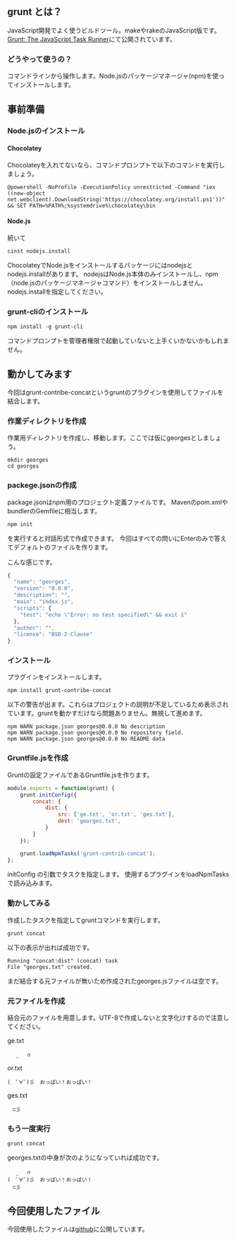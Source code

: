 ## grunt とは？
JavaScript開発でよく使うビルドツール。makeやrakeのJavaScript版です。
[Grunt: The JavaScript Task Runner](http://gruntjs.com/)にて公開されています。

### どうやって使うの？
コマンドラインから操作します。Node.jsのパッケージマネージャ(npm)を使ってインストールします。

## 事前準備
### Node.jsのインストール

#### Chocolatey 
Chocolateyを入れてないなら、コマンドプロンプトで以下のコマンドを実行しましょう。
```
@powershell -NoProfile -ExecutionPolicy unrestricted -Command "iex ((new-object net.webclient).DownloadString('https://chocolatey.org/install.ps1'))" && SET PATH=%PATH%;%systemdrive%\chocolatey\bin
```

#### Node.js
続いて
```
cinst nodejs.install
```

ChocolateyでNode.jsをインストールするパッケージにはnodejsとnodejs.installがあります。
nodejsはNode.js本体のみインストールし、npm（node.jsのパッケージマネージャコマンド）をインストールしません。
nodejs.installを指定してください。

### grunt-cliのインストール

```
npm install -g grunt-cli
```
コマンドプロンプトを管理者権限で起動していないと上手くいかないかもしれません。

## 動かしてみます
今回はgrunt-contribe-concatというgruntのプラグインを使用してファイルを結合します。

### 作業ディレクトリを作成
作業用ディレクトリを作成し、移動します。ここでは仮にgeorgesとしましょう。

```
mkdir georges
cd georges
```

### packege.jsonの作成
package.jsonはnpm用のプロジェクト定義ファイルです。
Mavenのpom.xmlやbundlerのGemfileに相当します。

```
npm init 
```
を実行すると対話形式で作成できます。
今回はすべての問いにEnterのみで答えてデフォルトのファイルを作ります。

こんな感じです。
```javascript
{
  "name": "georges",
  "version": "0.0.0",
  "description": "",
  "main": "index.js",
  "scripts": {
    "test": "echo \"Error: no test specified\" && exit 1"
  },
  "author": "",
  "license": "BSD-2-Clause"
}
```

### インストール
プラグインをインストールします。

```
npm install grunt-contribe-concat
```

以下の警告が出ます。これらはプロジェクトの説明が不足しているため表示されています。gruntを動かすだけなら問題ありません。無視して進めます。
```
npm WARN package.json georges@0.0.0 No description
npm WARN package.json georges@0.0.0 No repository field.
npm WARN package.json georges@0.0.0 No README data
```

### Gruntfile.jsを作成
Gruntの設定ファイルであるGruntfile.jsを作ります。

```javascript
module.exports = function(grunt) {
	grunt.initConfig({
		concat: {
			dist: {
				src: ['ge.txt', 'or.txt', 'ges.txt'],
				dest: 'georges.txt',
			}
		}
	});

	grunt.loadNpmTasks('grunt-contrib-concat');
};
```
initConfig の引数でタスクを指定します。
使用するプラグインをloadNpmTasksで読み込みます。

### 動かしてみる
作成したタスクを指定してgruntコマンドを実行します。
```
grunt concat
```

以下の表示が出れば成功です。
```
Running "concat:dist" (concat) task
File "georges.txt" created.
```

まだ結合する元ファイルが無いため作成されたgeorges.jsファイルは空です。

### 元ファイルを作成
結合元のファイルを用意します。UTF-8で作成しないと文字化けするので注意してください。

ge.txt
```
　 _ 　∩
```

or.txt
```
(　ﾟ∀ﾟ)彡　おっぱい！おっぱい！
```

ges.txt
```
　⊂彡
```

### もう一度実行
```
grunt concat
```

georges.txtの中身が次のようになっていれば成功です。
```
　 _ 　∩
(　ﾟ∀ﾟ)彡　おっぱい！おっぱい！
　⊂彡
```

## 今回使用したファイル
今回使用したファイルは[github](https://github.com/ledsun/SandBox/tree/master/JavaScript/georges)に公開しています。
